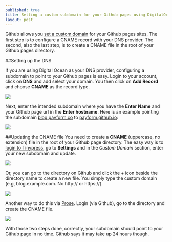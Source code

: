 ```yaml
---
published: true
title: Setting a custom subdomain for your Github pages using DigitalOcean DNS
layout: post
---
```

Github allows you [set a custom domain](https://help.github.com/articles/tips-for-configuring-a-cname-record-with-your-dns-provider/) for your Github pages sites. The first step is to configure a CNAME record with your DNS provider. The second, also the last step, is to create a CNAME file in the root of your Github pages directory.

##Setting up the DNS

If you are using Digital Ocean as your DNS provider, configuring a subdomain to point to your Github pages is easy. Login to your account, click on **DNS** and add  select your domain. You then click on **Add Record** and choose **CNAME** as the record type. 

![](http://i.imgur.com/vfPxx1w.png)

Next, enter the intended subdomain where you have the **Enter Name** and your Github page url in the **Enter hostname**. Here is an example pointing the subdomain [blog.payform.co](http://blog.payform.co) to [payform.github.io](http://payform.github.io):

![](http://i.imgur.com/46Usnsn.png)

##Updating the CNAME file
You need to create a **CNAME** (uppercase, no extension) file in the root of your Github page directory. The easy way is to [login to Tinypress](https://tinypress.co/login),  go to **Settings** and in the *Custom Domain* section, enter your new subdomain and update.

![](http://i.imgur.com/tmFGNhw.png)

Or, you can go to the directory on Github and click the + icon beside the directory name to create a new file. You simply type the custom domain (e.g, blog.example.com. No http:// or https://).

![](http://i.imgur.com/mOw1TQ2.png)

Another way to do this via [Prose](http://prose.io). Login (via Github), go to the directory and create the CNAME file.

![](http://i.imgur.com/dgm3Y79.png)

With those two steps done, correctly, your subdomain should point to your Github page in no time. Github says it may take up 24 hours though.

